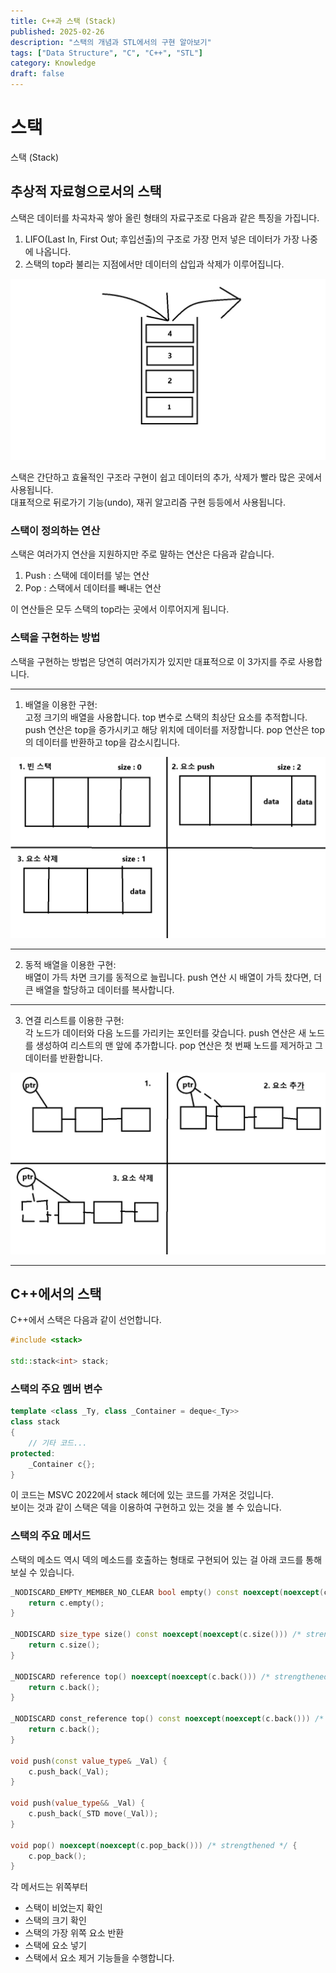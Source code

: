 ```yaml
---
title: C++과 스택 (Stack)
published: 2025-02-26
description: "스택의 개념과 STL에서의 구현 알아보기"
tags: ["Data Structure", "C", "C++", "STL"]
category: Knowledge
draft: false
---
```


# 스택

스택 (Stack)

## 추상적 자료형으로서의 스택

스택은 데이터를 차곡차곡 쌓아 올린 형태의 자료구조로 다음과 같은 특징을 가집니다.  

1. LIFO(Last In, First Out; 후입선출)의 구조로 가장 먼저 넣은 데이터가 가장 나중에 나옵니다.
2. 스택의 top라 불리는 지점에서만 데이터의 삽입과 삭제가 이루어집니다.  

![스택](./스택.jpg)

스택은 간단하고 효율적인 구조라 구현이 쉽고 데이터의 추가, 삭제가 빨라 많은 곳에서 사용됩니다.  
대표적으로 뒤로가기 기능(undo), 재귀 알고리즘 구현 등등에서 사용됩니다.  

### 스택이 정의하는 연산

스택은 여러가지 연산을 지원하지만 주로 말하는 연산은 다음과 같습니다.

1. Push : 스택에 데이터를 넣는 연산
2. Pop : 스택에서 데이터를 빼내는 연산  

이 연산들은 모두 스택의 top라는 곳에서 이루어지게 됩니다.


### 스택을 구현하는 방법

스택을 구현하는 방법은 당연히 여러가지가 있지만 대표적으로 이 3가지를 주로 사용합니다.  

---

1. 배열을 이용한 구현:  
고정 크기의 배열을 사용합니다.
top 변수로 스택의 최상단 요소를 추적합니다.
push 연산은 top을 증가시키고 해당 위치에 데이터를 저장합니다.
pop 연산은 top의 데이터를 반환하고 top을 감소시킵니다.

![스택배열구현](./스택배열구현.jpg)

---

2. 동적 배열을 이용한 구현:  
배열이 가득 차면 크기를 동적으로 늘립니다.
push 연산 시 배열이 가득 찼다면, 더 큰 배열을 할당하고 데이터를 복사합니다.

---

3. 연결 리스트를 이용한 구현:  
각 노드가 데이터와 다음 노드를 가리키는 포인터를 갖습니다.
push 연산은 새 노드를 생성하여 리스트의 맨 앞에 추가합니다.
pop 연산은 첫 번째 노드를 제거하고 그 데이터를 반환합니다.

![스택연결리스트구현](./스택연결리스트구현.jpg)

---

## C++에서의 스택 

C++에서 스택은 다음과 같이 선언합니다.

```cpp
#include <stack>

std::stack<int> stack;
```

### 스택의 주요 멤버 변수

```cpp
template <class _Ty, class _Container = deque<_Ty>>
class stack
{
    // 기타 코드...
protected:
    _Container c{};
}
```

이 코드는 MSVC 2022에서 stack 헤더에 있는 코드를 가져온 것입니다.  
보이는 것과 같이 스택은 덱을 이용하여 구현하고 있는 것을 볼 수 있습니다.  

### 스택의 주요 메서드 

스택의 메소드 역시 덱의 메소드를 호출하는 형태로 구현되어 있는 걸 아래 코드를 통해 보실 수 있습니다.  

```cpp
_NODISCARD_EMPTY_MEMBER_NO_CLEAR bool empty() const noexcept(noexcept(c.empty())) /* strengthened */ {
    return c.empty();
}

_NODISCARD size_type size() const noexcept(noexcept(c.size())) /* strengthened */ {
    return c.size();
}

_NODISCARD reference top() noexcept(noexcept(c.back())) /* strengthened */ {
    return c.back();
}

_NODISCARD const_reference top() const noexcept(noexcept(c.back())) /* strengthened */ {
    return c.back();
}

void push(const value_type& _Val) {
    c.push_back(_Val);
}

void push(value_type&& _Val) {
    c.push_back(_STD move(_Val));
}

void pop() noexcept(noexcept(c.pop_back())) /* strengthened */ {
    c.pop_back();
}
```

각 메서드는 위쪽부터
- 스택이 비었는지 확인
- 스택의 크기 확인
- 스택의 가장 위쪽 요소 반환
- 스택에 요소 넣기
- 스택에서 요소 제거
기능들을 수행합니다. 